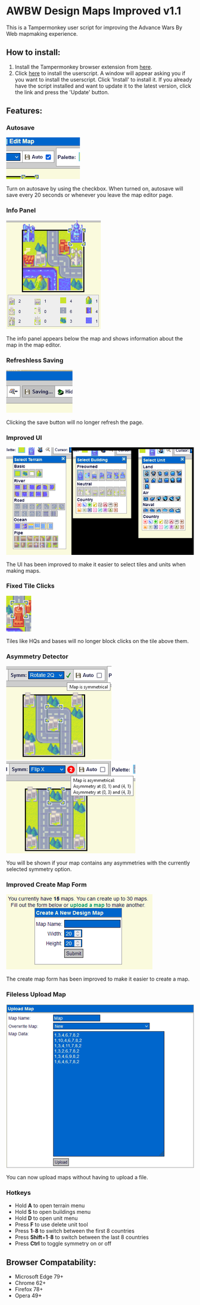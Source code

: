 # AWBW Design Maps Improved v1.1
This is a Tampermonkey user script for improving the Advance Wars By Web mapmaking experience.
## How to install:
1. Install the Tampermonkey browser extension from [here](https://www.tampermonkey.net/).
2. Click [here](https://github.com/TheGamerASD/AWBW-Design-Maps-Improved/raw/main/release.user.js) to install the userscript. A window will appear asking you if you want to install the userscript. Click 'Install' to install it. If you already have the script installed and want to update it to the latest version, click the link and press the 'Update' button.
## Features:
### Autosave

![](https://github.com/TheGamerASD/AWBW-Design-Maps-Improved/blob/main/images/autosave.png)

Turn on autosave by using the checkbox. When turned on, autosave will save every 20 seconds or whenever you leave the map editor page.
### Info Panel

![](https://github.com/TheGamerASD/AWBW-Design-Maps-Improved/blob/main/images/infopanel.png)

The info panel appears below the map and shows information about the map in the map editor.
### Refreshless Saving

![](https://github.com/TheGamerASD/AWBW-Design-Maps-Improved/blob/main/images/asyncsave.png)

Clicking the save button will no longer refresh the page.
### Improved UI

![](https://github.com/TheGamerASD/AWBW-Design-Maps-Improved/blob/main/images/improvedui.png)

The UI has been improved to make it easier to select tiles and units when making maps.
### Fixed Tile Clicks

![](https://github.com/TheGamerASD/AWBW-Design-Maps-Improved/blob/main/images/clickthrough.png)

Tiles like HQs and bases will no longer block clicks on the tile above them.
### Asymmetry Detector

![](https://github.com/TheGamerASD/AWBW-Design-Maps-Improved/blob/main/images/asymmetrydetector.png)
![](https://github.com/TheGamerASD/AWBW-Design-Maps-Improved/blob/main/images/asymmetrydetector2.png)

You will be shown if your map contains any asymmetries with the currently selected symmetry option.
### Improved Create Map Form

![](https://github.com/TheGamerASD/AWBW-Design-Maps-Improved/blob/main/images/createmapform.png)

The create map form has been improved to make it easier to create a map.
### Fileless Upload Map

![](https://github.com/TheGamerASD/AWBW-Design-Maps-Improved/blob/main/images/uploadmap.png)

You can now upload maps without having to upload a file.
### Hotkeys
  - Hold **A** to open terrain menu
  - Hold **S** to open buildings menu
  - Hold **D** to open unit menu
  - Press **F** to use delete unit tool
  - Press **1**-**8** to switch between the first 8 countries
  - Press **Shift**+**1**-**8** to switch between the last 8 countries
  - Press **Ctrl** to toggle symmetry on or off

## Browser Compatability:
* Microsoft Edge 79+
* Chrome 62+
* Firefox 78+
* Opera 49+

